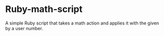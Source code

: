 # Ruby-math-script
A simple Ruby script that takes a math action and applies it with the given by a user number.
